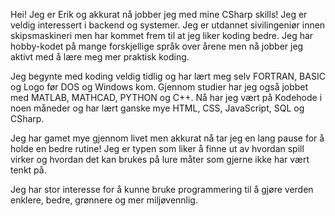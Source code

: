 Hei! Jeg er Erik og akkurat nå jobber jeg med mine CSharp skills!  Jeg er veldig interessert i backend og systemer. Jeg er utdannet sivilingeniør innen skipsmaskineri men har kommet frem til at jeg liker koding bedre. Jeg har hobby-kodet på mange forskjellige språk over årene men nå jobber jeg aktivt med å lære meg mer praktisk koding.

Jeg begynte med koding veldig tidlig og har lært meg selv FORTRAN, BASIC og Logo før DOS og Windows kom. Gjennom studier har jeg også jobbet med MATLAB, MATHCAD, PYTHON og C++. Nå har jeg vært på Kodehode i noen måneder og har lært ganske mye HTML, CSS, JavaScript, SQL og CSharp. 

Jeg har gamet mye gjennom livet men akkurat nå tar jeg en lang pause for å holde en bedre rutine! Jeg er typen som liker å finne ut av hvordan spill virker og hvordan det kan brukes på lure måter som gjerne ikke har vært tenkt på. 

Jeg har stor interesse for å kunne bruke programmering til å gjøre verden enklere, bedre, grønnere og mer miljøvennlig.


